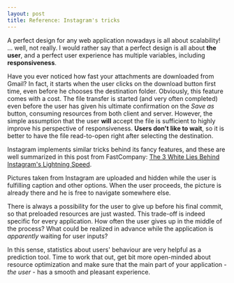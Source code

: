 ```yaml
---
layout: post
title: Reference: Instagram's tricks
---
```


A perfect design for any web application nowadays is all about scalability! ... well, not really.
I would rather say that a perfect design is all about **the user**, and a perfect user experience has multiple variables, including **responsiveness**.

Have you ever noticed how fast your attachments are downloaded from Gmail? In fact, it starts when the user clicks on the download button first time, even before he chooses the destination folder.
Obviously, this feature comes with a cost. The file transfer is started (and very often completed) even before the user has given his ultimate confirmation on the *Save as* button, consuming resources from both client and server.
However, the simple assumption that the user **will** accept the file is sufficient to highly improve his perspective of responsiveness. **Users don't like to wait**, so it is better to have the file read-to-open right after selecting the destination.

Instagram implements similar tricks behind its fancy features, and these are well summarized in this post from FastCompany: [The 3 White Lies Behind Instagram's Lightning Speed](http://www.fastcodesign.com/1669788/the-3-white-lies-behind-instagrams-lightning-speed).

Pictures taken from Instagram are uploaded and hidden while the user is fulfilling caption and other options. When the user proceeds, the picture is already there and he is free to navigate somewhere else.

There is always a possibility for the user to give up before his final commit, so that preloaded resources are just wasted.
This trade-off is indeed specific for every application. How often the user gives up in the middle of the process? What could be realized in advance while the application is *apparently* waiting for user inputs?

In this sense, statistics about users' behaviour are very helpful as a prediction tool.
Time to work that out, get bit more open-minded about resource optimization and make sure that the main part of your application - *the user* - has a smooth and pleasant experience.